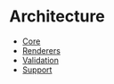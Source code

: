 # Architecture

- [Core](./core.md)
- [Renderers](./renderers.md)
- [Validation](./validation.md)
- [Support](./support.md)
